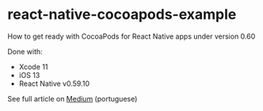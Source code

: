 # react-native-cocoapods-example

How to get ready with CocoaPods for React Native apps under version 0.60

Done with:

- Xcode 11
- iOS 13
- React Native v0.59.10

See full article on [Medium](https://medium.com/@lucianomlima/migrando-sua-aplicação-react-native-para-cocoapods-df63b9600909) (portuguese)
